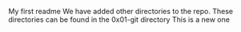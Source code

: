 My first readme
We have added other directories to the repo.
These directories can be found in the 0x01-git directory
This is a new one
